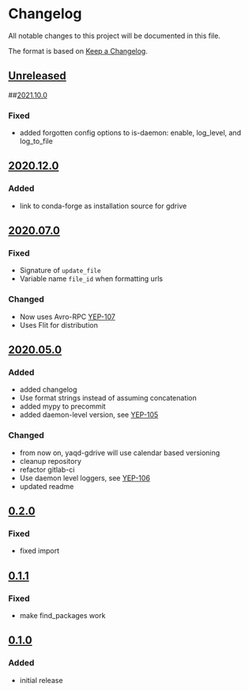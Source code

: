 # Changelog
All notable changes to this project will be documented in this file.

The format is based on [Keep a Changelog](https://keepachangelog.com/).

## [Unreleased]

##[2021.10.0]

### Fixed
- added forgotten config options to is-daemon: enable, log_level, and log_to_file

## [2020.12.0]

### Added
- link to conda-forge as installation source for gdrive

## [2020.07.0]

### Fixed
- Signature of `update_file`
- Variable name `file_id` when formatting urls

### Changed
- Now uses Avro-RPC [YEP-107](https://yeps.yaq.fyi/107/)
- Uses Flit for distribution

## [2020.05.0]

### Added
- added changelog
- Use format strings instead of assuming concatenation
- added mypy to precommit
- added daemon-level version, see [YEP-105](https://yeps.yaq.fyi/105/)

### Changed
- from now on, yaqd-gdrive will use calendar based versioning
- cleanup repository
- refactor gitlab-ci
- Use daemon level loggers, see [YEP-106](https://yeps.yaq.fyi/106)
- updated readme

## [0.2.0]

### Fixed
- fixed import

## [0.1.1]

### Fixed
- make find_packages work

## [0.1.0]

### Added
- initial release

[Unreleased]: https://gitlab.com/yaq/yaqd-gdrive/-/compare/v2021.10.0...main
[2021.10.0]: https://gitlab.com/yaq/yaqd-gdrive/-/compare/v2020.12.0...v2021.10.0
[2020.12.0]: https://gitlab.com/yaq/yaqd-gdrive/-/compare/v2020.07.0...v2020.12.0
[2020.07.0]: https://gitlab.com/yaq/yaqd-gdrive/-/compare/v2020.05.0...v2020.07.0
[2020.05.0]: https://gitlab.com/yaq/yaqd-gdrive/-/compare/v0.2.0...v2020.05.0
[0.2.0]: https://gitlab.com/yaq/yaqd-gdrive/-/compare/v0.1.1...v0.2.0
[0.1.1]: https://gitlab.com/yaq/yaqd-gdrive/-/compare/v0.1.0...v0.1.1
[0.1.0]: https://gitlab.com/yaq/yaqd-gdrive/-/tags/v0.1.0
